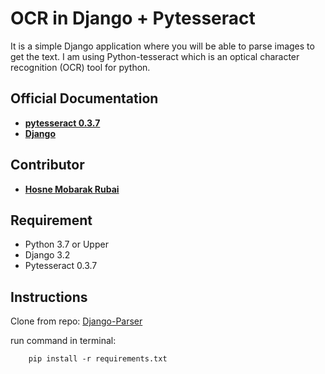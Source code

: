 # OCR in Django + Pytesseract

It is a simple Django application where you will be able to parse images to get the text. I am using Python-tesseract which is an optical character recognition (OCR) tool for python.

## Official Documentation

 - **[pytesseract 0.3.7](https://pypi.org/project/pytesseract/)**
 - **[Django](https://www.djangoproject.com/)**

## Contributor

- **[Hosne Mobarak Rubai](https://github.com/hmrubai/)**

## Requirement

- Python 3.7 or Upper
- Django 3.2
- Pytesseract 0.3.7

## Instructions

Clone from repo: [Django-Parser](https://github.com/hmrubai/django-parser)

run command in terminal:
```
    pip install -r requirements.txt
```
